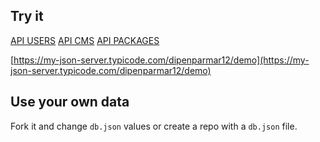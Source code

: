 ## Try it

[API USERS](https://my-json-server.typicode.com/dipenparmar12/demo/cms)
[API CMS](https://my-json-server.typicode.com/dipenparmar12/demo/cms)
[API PACKAGES](https://my-json-server.typicode.com/dipenparmar12/demo/packages)

[https://my-json-server.typicode.com/dipenparmar12/demo](https://my-json-server.typicode.com/dipenparmar12/demo)

## Use your own data

Fork it and change `db.json` values or create a repo with a `db.json` file.
